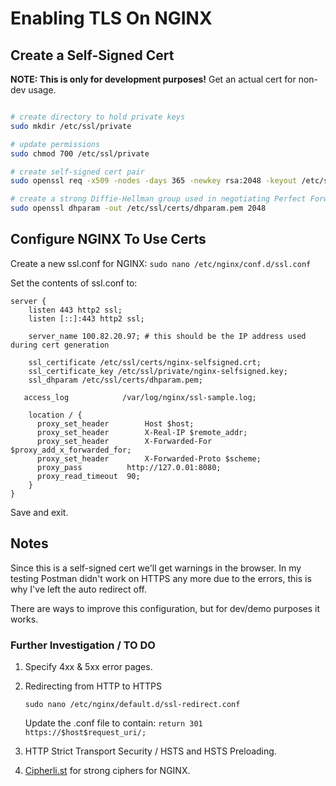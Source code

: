 # Enabling TLS On NGINX

## Create a Self-Signed Cert

**NOTE: This is only for development purposes!**  Get an actual cert for non-dev usage.

```bash

# create directory to hold private keys
sudo mkdir /etc/ssl/private

# update permissions
sudo chmod 700 /etc/ssl/private

# create self-signed cert pair
sudo openssl req -x509 -nodes -days 365 -newkey rsa:2048 -keyout /etc/ssl/private/nginx-selfsigned.key -out /etc/ssl/certs/nginx-selfsigned.crt

# create a strong Diffie-Hellman group used in negotiating Perfect Forward Secrecy
sudo openssl dhparam -out /etc/ssl/certs/dhparam.pem 2048
```

## Configure NGINX To Use Certs

Create a new ssl.conf for NGINX: `sudo nano /etc/nginx/conf.d/ssl.conf`

Set the contents of ssl.conf to:

```
server {
    listen 443 http2 ssl;
    listen [::]:443 http2 ssl;

    server_name 100.82.20.97; # this should be the IP address used during cert generation

    ssl_certificate /etc/ssl/certs/nginx-selfsigned.crt;
    ssl_certificate_key /etc/ssl/private/nginx-selfsigned.key;
    ssl_dhparam /etc/ssl/certs/dhparam.pem;

   access_log            /var/log/nginx/ssl-sample.log;

    location / {
      proxy_set_header        Host $host;
      proxy_set_header        X-Real-IP $remote_addr;
      proxy_set_header        X-Forwarded-For $proxy_add_x_forwarded_for;
      proxy_set_header        X-Forwarded-Proto $scheme;
      proxy_pass          http://127.0.01:8080;
      proxy_read_timeout  90;
    }
}
```

Save and exit.

## Notes

Since this is a self-signed cert we'll get warnings in the browser.  In my testing Postman didn't work on HTTPS any more due to the errors, this is why I've left the auto redirect off.

There are ways to improve this configuration, but for dev/demo purposes it works.

### Further Investigation / TO DO 
1. Specify 4xx & 5xx error pages.
1. Redirecting from HTTP to HTTPS

    `sudo nano /etc/nginx/default.d/ssl-redirect.conf`

    Update the .conf file to contain: `return 301 https://$host$request_uri/;`

1. HTTP Strict Transport Security / HSTS and HSTS Preloading.
1. [Cipherli.st](https://cipherli.st/) for strong ciphers for NGINX.

